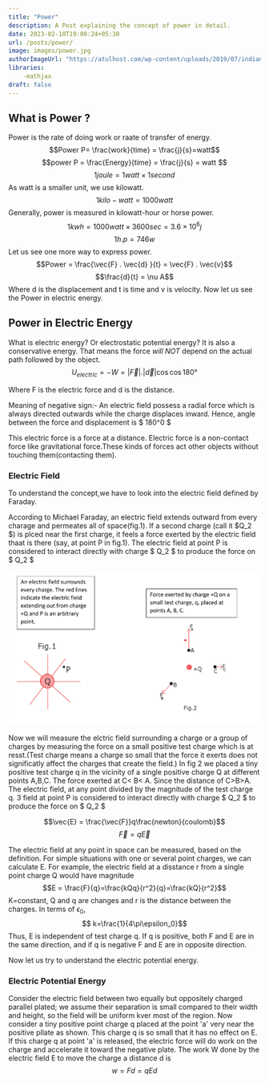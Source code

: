 ```yaml
---
title: "Power"
description: A Post explaining the concept of power in detail.
date: 2023-02-10T19:00:24+05:30
url: /posts/power/
image: images/power.jpg
authorImageUrl: "https://atulhost.com/wp-content/uploads/2019/07/indian-flag-full-hd-tricolour-flag-of-india-waving.jpg"
libraries:
    -mathjax
draft: false
---
```

## What is Power ?

Power is the rate of doing work or raate of transfer of energy.
$$Power P= \frac{work}{time} = \frac{j}{s}=watt$$
$$power P = \frac{Energy}{time} = \frac{j}{s} = watt $$
$$1joule = 1watt\times 1second$$
As watt is a smaller unit, we use kilowatt.
$$1kilo - watt = 1000watt$$
Generally, power is measured in kilowatt-hour or horse power.
$$1kwh = 1000watt\times3600sec = 3.6\times10^6j$$
$$1h.p = 746w$$
Let us see one more way to express power.
$$Power = \frac{\vec{F} . \vec{d} }{t} = \vec{F} . \vec{v}$$
$$\frac{d}{t} = \nu A$$
Where d is the displacement and t is time and v is velocity.
Now let us see the Power in electric energy.

## Power in Electric Energy

What is electric energy? Or electrostatic potential energy?
It is also a conservative energy. That means the force *will NOT* depend on the actual path followed by the object.
$$U_{electric} = -W = |\vec{F}| . |\vec{d} |\cos \cos 180°$$

Where F is the electric force and d is the distance.

Meaning of negative sign:- An electric field possess a radial force which is always directed outwards while the charge displaces inward. Hence, angle between the force and displacement is $ 180^0 $

This electric force is a force at a distance. Electric force is a non-contact force like gravitational force.These kinds of forces act other objects without touching them(contacting them).

### Electric Field

To understand the concept,we have to look into the electric field defined by Faraday.

According to Michael Faraday, an electric field extends outward from every charage and permeates all of space(fig.1). If a second charge (call it $Q_2 $) is plced near the first charge, it feels a force exerted by the electric field thaat is there (say, at point P in fig.1). The electric field at point P is considered to interact directly with charge $ Q_2 $ to produce the force on $ Q_2 $

![](/static/images/power-image-1.png)

Now we will measure the elctric field surrounding a charge or a group of charges by measuring the force on a small positive test charge which is at resst.(Test charge means a charge so small that the force it exerts does not significatly affect the charges that create the field.) In fig 2 we placed a tiny positive test charge q in the vicinity of a single positive charge Q at different points A,B,C. The force exerted at C< B< A. Since the distance of C>B>A. The electric field, at any point divided by the magnitude of the test charge q.
3 field at point P is considered to interact directly with charge $ Q_2 $ to produce the force on $ Q_2 $

$$\vec{E} = \frac{\vec{F}}q\frac{newton}{coulomb}$$
$$\vec{F} = q\vec{E}$$


The electric field at any point in space can be measured, based on the definition. For simple situations with one or several point charges, we can calculate E. For example, the electric field at a disstance r from a single point charge Q would have magnitude
$$E = \frac{F}{q}=\frac{kQq}{r^2}{q}=\frac{kQ}{r^2}$$
K=constant, Q and q are changes and r is the distance between the charges. In terms of $\epsilon_0$, 
$$ k=\frac{1}{4\pi\epsilon_0}$$ Thus, E is independent of test charge q.
If q is positive, both F and E are in the same direction, and if q is negative F and E are in opposite direction.

Now let us try to understand the electric potential energy.

### Electric Potential Energy

Consider the electric field between two equally but oppositely charged parallel plated; we assume their separation is small compared to their width and height, so the field will be uniform kver most of the region. Now consider a tiny positive point charge q placed at the point 'a' very near the positive pllate as shown. This charge q is so small that it has no effect on E. If this charge q at point 'a' is released, the electric force will do work on the charge and accelerate it toward the negative plate. The work W done by the electric field E to move the charge a distance d is
$$w = Fd = qEd$$